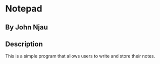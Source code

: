 # Notepad

## By John Njau

## Description
This is a simple program that allows users to write and store their notes.